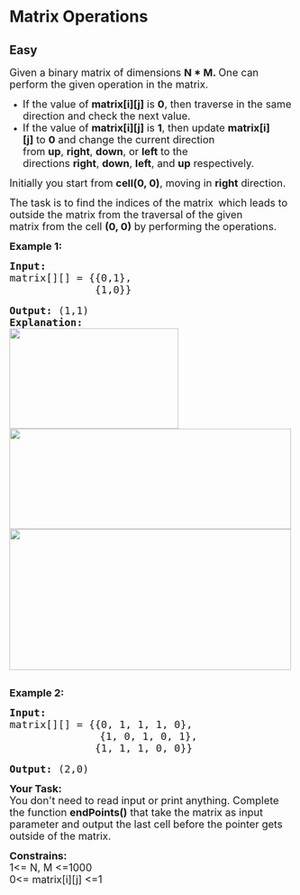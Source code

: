 # Matrix Operations
##  Easy 
<div class="problem-statement">
                <p></p><p><span style="font-size:18px">Given a binary matrix&nbsp;of dimensions&nbsp;<strong>N * M.&nbsp;</strong>One can perform the given operation in&nbsp;the matrix.</span></p>

<ul>
	<li><span style="font-size:18px">If the value of&nbsp;<strong>matrix[i][j]</strong>&nbsp;is&nbsp;<strong>0</strong>, then traverse in the same direction and check the next value.</span></li>
	<li><span style="font-size:18px">If the value of&nbsp;<strong>matrix[i][j]</strong>&nbsp;is&nbsp;<strong>1</strong>, then update&nbsp;<strong>matrix[i][j]</strong>&nbsp;to&nbsp;<strong>0</strong>&nbsp;and change the current direction from&nbsp;<strong>up</strong>,&nbsp;<strong>right</strong>,&nbsp;<strong>down</strong>, or&nbsp;<strong>left</strong>&nbsp;to the directions&nbsp;<strong>right</strong>,&nbsp;<strong>down</strong>,&nbsp;<strong>left</strong>, and&nbsp;<strong>up</strong>&nbsp;respectively.</span></li>
</ul>

<p><span style="font-size:18px">Initially you start from <strong>cell(0, 0)</strong>, moving in <strong>right</strong> direction.</span></p>

<p><span style="font-size:18px">The task is to find the indices of the matrix </span>&nbsp;<span style="font-size:18px">which&nbsp;</span><span style="font-size:18px">leads to outside the matrix from</span><span style="font-size:18px">&nbsp;the traversal of the given matrix&nbsp;from the cell&nbsp;<strong>(0, 0)</strong> by performing the operations.</span></p>

<p><strong><span style="font-size:18px">Example 1:</span></strong></p>

<pre><span style="font-size:18px"><strong>Input:</strong>
matrix[][] = {{0,1},
              {1,0}}</span>

<span style="font-size:18px"><strong>Output:</strong> (1,1)
<strong>Explanation:</strong>
<img alt="" src="https://media.geeksforgeeks.org/img-practice/endpoint1-1622886995.jpg" style="height:178px; width:300px" class="img-responsive">
<img alt="" src="https://media.geeksforgeeks.org/img-practice/endpoint2-1622887085.jpg" style="height:178px; width:500px" class="img-responsive">
<img alt="" src="https://media.geeksforgeeks.org/img-practice/endpoint3-1622887174.jpg" style="height:250px; width:500px" class="img-responsive"></span>

</pre>

<p><span style="font-size:18px"><strong>Example 2:</strong></span></p>

<pre><span style="font-size:18px"><strong>Input:</strong> 
matrix[][] = {{0, 1, 1, 1, 0},</span>
                   <span style="font-size:18px">{1, 0, 1, 0, 1},
              {1, 1, 1, 0, 0}}</span>

<span style="font-size:18px"><strong>Output:</strong> (2,0)</span></pre>

<p><span style="font-size:18px"><strong>Your Task:</strong><br>
You don't need to read input or print anything. Complete the function <strong>endPoints()</strong>&nbsp;that take the matrix as input parameter and output the last cell before the pointer gets outside of the matrix.</span></p>

<p><span style="font-size:18px"><strong>Constrains:</strong><br>
1&lt;= N, M &lt;=1000<br>
0&lt;= matrix[i][j] &lt;=1</span></p>

<p>&nbsp;</p>

<p>&nbsp;</p>
 <p></p>
            </div>